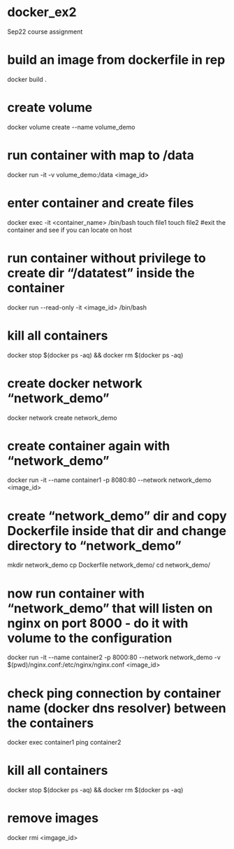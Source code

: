 # docker_ex2
Sep22 course assignment

# build an image from dockerfile in rep
docker build .
# create volume
docker volume create --name volume_demo
# run container with map to /data
docker run -it -v volume_demo:/data <image_id>
# enter container and create files
docker exec -it <container_name> /bin/bash
touch file1
touch file2
#exit the container and see if you can locate on host
# run container without privilege to create dir “/datatest” inside the container
docker run --read-only -it <image_id> /bin/bash
# kill all containers
docker stop $(docker ps -aq) && docker rm $(docker ps -aq)
# create docker network “network_demo”
docker network create network_demo
# create container again with  “network_demo”
docker run -it --name container1 -p 8080:80 --network network_demo <image_id>
# create “network_demo” dir and copy Dockerfile inside that dir and change directory to “network_demo” 
mkdir network_demo
cp Dockerfile network_demo/
cd network_demo/
# now run container with “network_demo” that will listen on nginx on port 8000 - do it with volume to the configuration
docker run -it --name container2 -p 8000:80 --network network_demo -v $(pwd)/nginx.conf:/etc/nginx/nginx.conf <image_id>
# check ping connection by container name (docker dns resolver) between the containers
docker exec container1 ping container2
# kill all containers
docker stop $(docker ps -aq) && docker rm $(docker ps -aq)
# remove images
docker rmi  <imgage_id>

